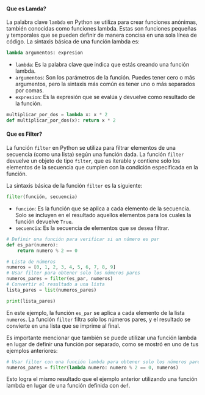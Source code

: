 #### Que es Lamda?

La palabra clave `lambda` en Python se utiliza para crear funciones anónimas, también conocidas como funciones lambda. Estas son funciones pequeñas y temporales que se pueden definir de manera concisa en una sola línea de código. La sintaxis básica de una función lambda es:

```python
lambda argumentos: expresion
```

- `lambda`: Es la palabra clave que indica que estás creando una función lambda.
- `argumentos`: Son los parámetros de la función. Puedes tener cero o más argumentos, pero la sintaxis más común es tener uno o más separados por comas.
- `expresion`: Es la expresión que se evalúa y devuelve como resultado de la función.

```python
multiplicar_por_dos = lambda x: x * 2
def multiplicar_por_dos(x): return x * 2
```
#### Que es Filter?

La función `filter` en Python se utiliza para filtrar elementos de una secuencia (como una lista) según una función dada. La función `filter` devuelve un objeto de tipo `filter`, que es iterable y contiene solo los elementos de la secuencia que cumplen con la condición especificada en la función.

La sintaxis básica de la función `filter` es la siguiente:

```python
filter(función, secuencia)
```

- `función`: Es la función que se aplica a cada elemento de la secuencia. Solo se incluyen en el resultado aquellos elementos para los cuales la función devuelve `True`.
- `secuencia`: Es la secuencia de elementos que se desea filtrar.

```python
# Definir una función para verificar si un número es par
def es_par(numero):
    return numero % 2 == 0

# Lista de números
numeros = [0, 1, 2, 3, 4, 5, 6, 7, 8, 9]
# Usar filter para obtener solo los números pares
numeros_pares = filter(es_par, numeros)
# Convertir el resultado a una lista
lista_pares = list(numeros_pares)

print(lista_pares)
```

En este ejemplo, la función `es_par` se aplica a cada elemento de la lista `numeros`. La función `filter` filtra solo los números pares, y el resultado se convierte en una lista que se imprime al final.

Es importante mencionar que también se puede utilizar una función lambda en lugar de definir una función por separado, como se mostró en uno de tus ejemplos anteriores:

```python
# Usar filter con una función lambda para obtener solo los números pares
numeros_pares = filter(lambda numero: numero % 2 == 0, numeros)
```

Esto logra el mismo resultado que el ejemplo anterior utilizando una función lambda en lugar de una función definida con `def`.
